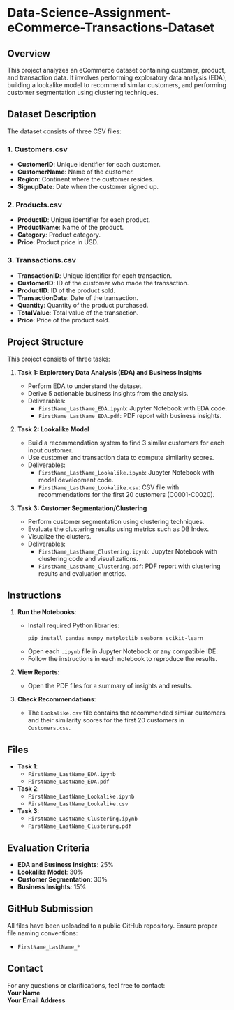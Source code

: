 # Data-Science-Assignment-eCommerce-Transactions-Dataset

## Overview
This project analyzes an eCommerce dataset containing customer, product, and transaction data. It involves performing exploratory data analysis (EDA), building a lookalike model to recommend similar customers, and performing customer segmentation using clustering techniques.

## Dataset Description
The dataset consists of three CSV files:

### 1. Customers.csv
- **CustomerID**: Unique identifier for each customer.
- **CustomerName**: Name of the customer.
- **Region**: Continent where the customer resides.
- **SignupDate**: Date when the customer signed up.

### 2. Products.csv
- **ProductID**: Unique identifier for each product.
- **ProductName**: Name of the product.
- **Category**: Product category.
- **Price**: Product price in USD.

### 3. Transactions.csv
- **TransactionID**: Unique identifier for each transaction.
- **CustomerID**: ID of the customer who made the transaction.
- **ProductID**: ID of the product sold.
- **TransactionDate**: Date of the transaction.
- **Quantity**: Quantity of the product purchased.
- **TotalValue**: Total value of the transaction.
- **Price**: Price of the product sold.

## Project Structure
This project consists of three tasks:
1. **Task 1: Exploratory Data Analysis (EDA) and Business Insights**
    - Perform EDA to understand the dataset.
    - Derive 5 actionable business insights from the analysis.
    - Deliverables:
      - `FirstName_LastName_EDA.ipynb`: Jupyter Notebook with EDA code.
      - `FirstName_LastName_EDA.pdf`: PDF report with business insights.

2. **Task 2: Lookalike Model**
    - Build a recommendation system to find 3 similar customers for each input customer.
    - Use customer and transaction data to compute similarity scores.
    - Deliverables:
      - `FirstName_LastName_Lookalike.ipynb`: Jupyter Notebook with model development code.
      - `FirstName_LastName_Lookalike.csv`: CSV file with recommendations for the first 20 customers (C0001-C0020).

3. **Task 3: Customer Segmentation/Clustering**
    - Perform customer segmentation using clustering techniques.
    - Evaluate the clustering results using metrics such as DB Index.
    - Visualize the clusters.
    - Deliverables:
      - `FirstName_LastName_Clustering.ipynb`: Jupyter Notebook with clustering code and visualizations.
      - `FirstName_LastName_Clustering.pdf`: PDF report with clustering results and evaluation metrics.

## Instructions
1. **Run the Notebooks**:
    - Install required Python libraries:
      ```
      pip install pandas numpy matplotlib seaborn scikit-learn
      ```
    - Open each `.ipynb` file in Jupyter Notebook or any compatible IDE.
    - Follow the instructions in each notebook to reproduce the results.

2. **View Reports**:
    - Open the PDF files for a summary of insights and results.

3. **Check Recommendations**:
    - The `Lookalike.csv` file contains the recommended similar customers and their similarity scores for the first 20 customers in `Customers.csv`.

## Files
- **Task 1**:
  - `FirstName_LastName_EDA.ipynb`
  - `FirstName_LastName_EDA.pdf`
- **Task 2**:
  - `FirstName_LastName_Lookalike.ipynb`
  - `FirstName_LastName_Lookalike.csv`
- **Task 3**:
  - `FirstName_LastName_Clustering.ipynb`
  - `FirstName_LastName_Clustering.pdf`

## Evaluation Criteria
- **EDA and Business Insights**: 25%
- **Lookalike Model**: 30%
- **Customer Segmentation**: 30%
- **Business Insights**: 15%

## GitHub Submission
All files have been uploaded to a public GitHub repository. Ensure proper file naming conventions:
- `FirstName_LastName_*`

## Contact
For any questions or clarifications, feel free to contact:  
**Your Name**  
**Your Email Address**
